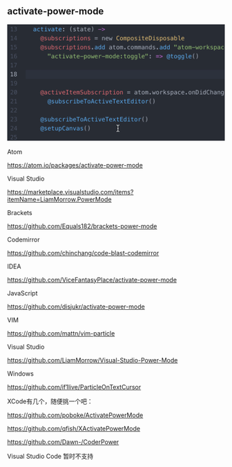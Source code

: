 ## activate-power-mode
![](/images/activate-power-mode.gif)

Atom

https://atom.io/packages/activate-power-mode

Visual Studio

https://marketplace.visualstudio.com/items?itemName=LiamMorrow.PowerMode

Brackets

https://github.com/Equals182/brackets-power-mode

Codemirror

https://github.com/chinchang/code-blast-codemirror

IDEA

https://github.com/ViceFantasyPlace/activate-power-mode

JavaScript

https://github.com/disjukr/activate-power-mode

VIM

https://github.com/mattn/vim-particle

Visual Studio

https://github.com/LiamMorrow/Visual-Studio-Power-Mode

Windows

https://github.com/if1live/ParticleOnTextCursor

XCode有几个，随便挑一个吧：

https://github.com/poboke/ActivatePowerMode

https://github.com/qfish/XActivatePowerMode

https://github.com/Dawn-/CoderPower

Visual Studio Code 暂时不支持
